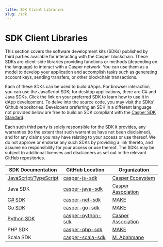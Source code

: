 ```yaml
---
title: SDK Client Libraries
slug: /sdk
---
```


# SDK Client Libraries

This section covers the software development kits (SDKs) published by third parties available for interacting with the Casper blockchain. These SDKs are client-side libraries providing functions or methods (depending on the language) to interact with a Casper network. You can use them as a model to develop your application and accomplish tasks such as generating account keys, sending transfers, or other blockchain transactions.

Each of these SDKs can be used to build dApps. For browser interaction, you can use the JavaScript SDK; for desktop applications, there are C# and Java SDKs. Click the link on your preferred SDK to learn how to use it in dApp development. To delve into the source code, you may visit the SDKs' Github repositories. Developers preferring an SDK in a different language not provided below are free to build an SDK compliant with the [Casper SDK Standard](../../json-rpc/index.md).

Each such third party is solely responsible for the SDK it provides, any warranties (to the extent that such warranties have not been disclaimed), and for any claims you may have relating to your access or use thereof. We do not approve or endorse any such SDKs by providing a link thereto, and assume no responsibility for your access or use thereof. The SDKs may be subject to additional licenses and disclaimers as set out in the relevant GitHub repositories.

| SDK Documentation      | GitHub Location      | Organization |
| ---------------------- | -------------------- | ---------- |
|[JavaScript/TypeScript](./script-sdk.md) | [casper-js-sdk](https://github.com/casper-ecosystem/casper-js-sdk/)| [Casper Ecosystem](https://github.com/casper-ecosystem) |
|Java SDK | [casper-java-sdk](https://github.com/casper-network/casper-java-sdk/)| [Casper Association](https://github.com/casper-network)|
|[C# SDK](./csharp-sdk.md)|[casper-net-sdk](https://github.com/make-software/casper-net-sdk)| [MAKE](https://github.com/make-software) |
|[Go SDK](./go-sdk.md) | [casper-go-sdk](https://github.com/make-software/casper-go-sdk) | [MAKE](https://github.com/make-software) |
|[Python SDK](./python-sdk.md) |[casper-python-sdk](https://github.com/casper-network/casper-python-sdk/)| [Casper Association](https://github.com/casper-network) |
|PHP SDK|[casper-php-sdk](https://github.com/make-software/casper-php-sdk)| [MAKE](https://github.com/make-software) |
| Scala SDK | [casper-scala-sdk](https://github.com/abahmanem/casper-scala-sdk) | [M. Abahmane](https://github.com/abahmanem) |

